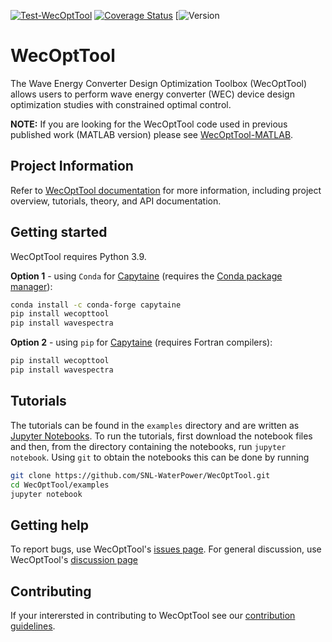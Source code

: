 [![Test-WecOptTool](https://github.com/SNL-WaterPower/WecOptTool/actions/workflows/python-package.yml/badge.svg)](https://github.com/SNL-WaterPower/WecOptTool/actions/workflows/python-package.yml)
[![Coverage Status](https://coveralls.io/repos/github/SNL-WaterPower/WecOptTool/badge.svg?branch=main)](https://coveralls.io/github/SNL-WaterPower/WecOptTool?branch=main)
[![Version](https://img.shields.io/github/v/release/SNL-WaterPower/WecOptTool?style=social)

<!-- [![Downloads](https://static.pepy.tech/personalized-badge/wecopttool?period=total&units=none&left_color=grey&right_color=lightgrey&left_text=Downloads%20to-date)](https://pepy.tech/project/wecopttool) -->

# WecOptTool
The Wave Energy Converter Design Optimization Toolbox (WecOptTool) allows users to perform wave energy converter (WEC) device design optimization studies with constrained optimal control.

**NOTE:** If you are looking for the WecOptTool code used in previous published work (MATLAB version) please see [WecOptTool-MATLAB](https://github.com/SNL-WaterPower/WecOptTool-MATLAB).

## Project Information
Refer to [WecOptTool documentation](https://snl-waterpower.github.io/WecOptTool/) for more information, including project overview, tutorials, theory, and API documentation.

## Getting started
WecOptTool requires Python 3.9.

**Option 1** - using `Conda` for [Capytaine](https://github.com/mancellin/capytaine) (requires the [Conda package manager](https://docs.conda.io/en/latest/)):

```bash
conda install -c conda-forge capytaine
pip install wecopttool
pip install wavespectra
```

**Option 2** - using `pip` for [Capytaine](https://github.com/mancellin/capytaine) (requires Fortran compilers):

```bash
pip install wecopttool
pip install wavespectra
```

## Tutorials
The tutorials can be found in the `examples` directory and are written as [Jupyter Notebooks](https://jupyter.org/).
To run the tutorials, first download the notebook files and then, from the directory containing the notebooks, run `jupyter notebook`.
Using `git` to obtain the notebooks this can be done by running

```bash
git clone https://github.com/SNL-WaterPower/WecOptTool.git
cd WecOptTool/examples
jupyter notebook
```

## Getting help
To report bugs, use WecOptTool's [issues page](https://github.com/SNL-WaterPower/WecOptTool/issues).
For general discussion, use WecOptTool's [discussion page](https://github.com/SNL-WaterPower/WecOptTool/discussions)

## Contributing
If your interersted in contributing to WecOptTool see our [contribution guidelines](https://github.com/SNL-WaterPower/WecOptTool/blob/main/.github/CONTRIBUTING.md).
